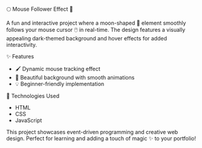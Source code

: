 🌕 Mouse Follower Effect 🌟

A fun and interactive project where a moon-shaped 🌙 element smoothly follows your mouse cursor 🖱️ in real-time. The design features a visually appealing dark-themed background and hover effects for added interactivity.

✨ Features  
- 🖌️ Dynamic mouse tracking effect  
- 🌌 Beautiful background with smooth animations  
- 💡 Beginner-friendly implementation  

🚀 Technologies Used  
- HTML 
- CSS
- JavaScript

This project showcases event-driven programming and creative web design. Perfect for learning and adding a touch of magic ✨ to your portfolio!  
